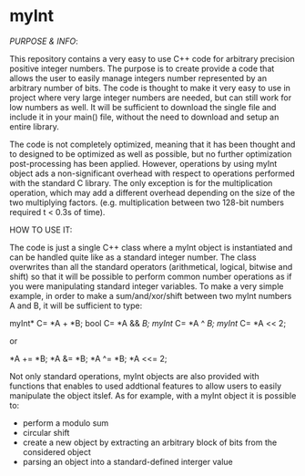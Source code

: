 # myInt
*PURPOSE & INFO*:

This repository contains a very easy to use C++ code for arbitrary precision positive integer numbers. The purpose is to create provide a code that allows the user to easily manage integers number represented by an arbitrary number of bits. 
The code is thought to make it very easy to use in project where very large integer numbers are needed, but can still work for low numbers as well. It will be sufficient to download the single file and include it in your main() file, without the need to download and setup an entire library.

The code is not completely optimized, meaning that it has been thought and to designed to be optimized as well as possible, but no further optimization post-processing has been applied. However, operations by using myInt object ads a non-significant overhead with respect to operations performed with the standard C library. The only exception is for the multiplication operation, which may add a different overhead depending on the size of the two multiplying factors. (e.g. multiplication between two 128-bit numbers required t < 0.3s of time).

HOW TO USE IT:

The code is just a single C++ class where a myInt object is instantiated and can be handled quite like as a standard integer number. The class overwrites than all the standard operators (arithmetical, logical, bitwise and shift) so that it will be possible to perform common number operations as if you were manipulating standard integer variables.
To make a very simple example, in order to make a sum/and/xor/shift between two myInt numbers A and B, it will be sufficient to type:

myInt* C= *A + *B;
bool C= *A && *B;
myInt* C= *A ^ *B;
myInt* C= *A << 2;

or

*A += *B;
*A &= *B;
*A ^= *B;
*A <<= 2;

Not only standard operations, myInt objects are also provided with functions that enables to used addtional features to allow users to easily manipulate the object itslef. As for example, with a myInt object it is possible to:
- perform a modulo sum
- circular shift
- create a new object by extracting an arbitrary block of bits from the considered object
- parsing an object into a standard-defined interger value




